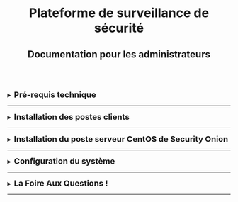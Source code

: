 <div align="center"><h1>Plateforme de surveillance de sécurité</h1></div>
<div align="center"><h2>Documentation pour les administrateurs</h2></div>
<br>  
      

<br>
<br>






<details>
<summary><strong><font size="+1">Pré-requis technique</font></strong></summary>
TEXTE

## installation de security onion 
<br>        avoir 3 Machine 
<br>              1 Machine avec un os windows 
<br>              2 Machine avec un os linux 
<br>              3 Le logiciel Security Onion qui dispose de son propre OS serveur Linux CentOS.

</details>
<HR> 
     










<details>
<summary><strong><font size="+1">Installation des postes clients</font></strong></summary>
TEXTE


## Prérequis pour les postes clients

- Poste client sous Linux 
- Accès réseau entre Security Onion et le client
- Adresse IP Statique pour le serveur de Security Onion

</details>
<HR>







<details>
<summary><strong><font size="+1">Installation du poste serveur CentOS de Security Onion</font></strong></summary>

 Dans cette partie, nous expliquons comment installer **Security Onion** sur un serveur tournant sous Linux CentOS :

1. [Configuration et installation de Security Onion](https://securityonion.net/)
2. Installer Security Onion sur un système CentOS.
3. Configuration du serveur :
   - Configurer une adresse IP statique pour le serveur.
   - Sélectionner les composants à installer comme **Elasticsearch**, **Suricata**, **Zeek**, etc.
4. Mise en place des outils d'analyse.
</details>

  
</details>
<HR>








<details>
<summary><strong><font size="+1">Configuration du système</font></strong></summary>
TEXTE

</details>
<HR>













<details>
<summary><strong><font size="+1">La Foire Aux Questions !</font></strong></summary>
TEXTE

</details>
<HR>
